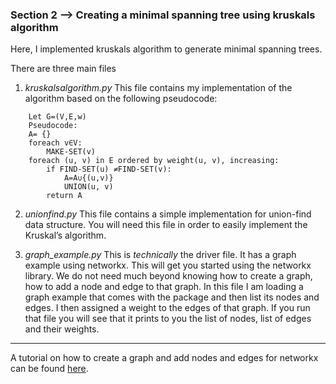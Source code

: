 ### Section 2 --> Creating a minimal spanning tree using kruskals algorithm

Here, I implemented kruskals algorithm to generate minimal spanning trees.

There are three main files

1. *kruskalsalgorithm.py*
This file contains my implementation of the algorithm based on the following pseudocode:
```
    Let G=(V,E,w)
    Pseudocode:
    A= {}
    foreach v∈V:
        MAKE-SET(v)
    foreach (u, v) in E ordered by weight(u, v), increasing:
        if FIND-SET(u) ≠FIND-SET(v):
            A=A∪{(u,v)}
            UNION(u, v)
        return A
```
2. *unionfind.py*
This file contains a simple implementation for union-find data structure. You will need this file in order to easily implement the Kruskal’s algorithm.

3. *graph_example.py*
This is *technically* the driver file. It has a graph example using networkx. This will get you started using the networkx library. We do not need much beyond knowing how to create a graph, how to add a node and edge to that graph. In this file I am loading a graph example that comes with the package and then list its nodes and edges. I then assigned a weight to the edges of that graph. If you run that file you will see that it prints to you the list of nodes, list of edges and their weights.

---
A tutorial on how to create a graph and add nodes and edges for networkx can be found [here](https://networkx.github.io/documentation/networkx-1.10/tutorial/tutorial.html).
